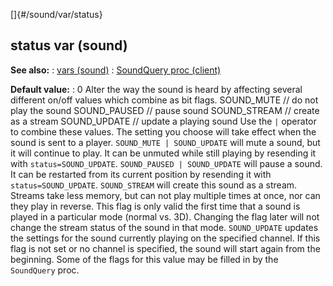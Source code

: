 []{#/sound/var/status}
## status var (sound)
**See also:**
:   [vars (sound)](#/sound/var)
:   [SoundQuery proc (client)](#/client/proc/SoundQuery)
<!-- -->
**Default value:**
:   0
Alter the way the sound is heard by affecting several different on/off
values which combine as bit flags. SOUND_MUTE // do not play the sound
SOUND_PAUSED // pause sound SOUND_STREAM // create as a stream
SOUND_UPDATE // update a playing sound
Use the `|` operator to combine these values. The setting you choose
will take effect when the sound is sent to a player.
`SOUND_MUTE | SOUND_UPDATE` will mute a sound, but it will continue to
play. It can be unmuted while still playing by resending it with
`status=SOUND_UPDATE`.
`SOUND_PAUSED | SOUND_UPDATE` will pause a sound. It can be restarted
from its current position by resending it with `status=SOUND_UPDATE`.
`SOUND_STREAM` will create this sound as a stream. Streams take less
memory, but can not play multiple times at once, nor can they play in
reverse. This flag is only valid the first time that a sound is played
in a particular mode (normal vs. 3D). Changing the flag later will not
change the stream status of the sound in that mode.
`SOUND_UPDATE` updates the settings for the sound currently playing on
the specified channel. If this flag is not set or no channel is
specified, the sound will start again from the beginning.
Some of the flags for this value may be filled in by the `SoundQuery`
proc.